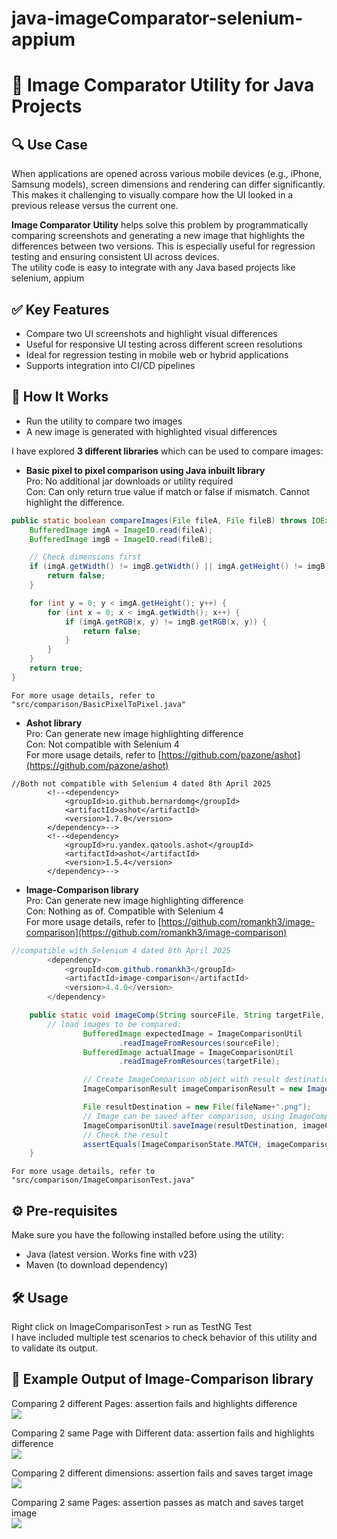 # java-imageComparator-selenium-appium

# 📸 Image Comparator Utility for Java Projects

## 🔍 Use Case

When applications are opened across various mobile devices (e.g., iPhone, Samsung models), screen dimensions and rendering can differ significantly. This makes it challenging to visually compare how the UI looked in a previous release versus the current one.

**Image Comparator Utility** helps solve this problem by programmatically comparing screenshots and generating a new image that highlights the differences between two versions. This is especially useful for regression testing and ensuring consistent UI across devices.  
The utility code is easy to integrate with any Java based projects like selenium, appium

## ✅ Key Features

*   Compare two UI screenshots and highlight visual differences
*   Useful for responsive UI testing across different screen resolutions
*   Ideal for regression testing in mobile web or hybrid applications
*   Supports integration into CI/CD pipelines

## 🚀 How It Works

*   Run the utility to compare two images
*   A new image is generated with highlighted visual differences

I have explored **3 different libraries** which can be used to compare images:

*   **Basic pixel to pixel comparison using Java inbuilt library**  
    Pro: No additional jar downloads or utility required  
    Con: Can only return true value if match or false if mismatch. Cannot highlight the difference.

```java
public static boolean compareImages(File fileA, File fileB) throws IOException {
    BufferedImage imgA = ImageIO.read(fileA);
    BufferedImage imgB = ImageIO.read(fileB);

    // Check dimensions first
    if (imgA.getWidth() != imgB.getWidth() || imgA.getHeight() != imgB.getHeight()) {
        return false;
    }

    for (int y = 0; y < imgA.getHeight(); y++) {
        for (int x = 0; x < imgA.getWidth(); x++) {
            if (imgA.getRGB(x, y) != imgB.getRGB(x, y)) {
                return false;
            }
        }
    }
    return true;
}
```

`For more usage details, refer to "src/comparison/BasicPixelToPixel.java"`

*   **Ashot library**  
    Pro: Can generate new image highlighting difference  
    Con: Not compatible with Selenium 4  
    For more usage details, refer to [https://github.com/pazone/ashot](https://github.com/pazone/ashot)

```
//Both not compatible with Selenium 4 dated 8th April 2025
        <!--<dependency>
            <groupId>io.github.bernardomg</groupId>
            <artifactId>ashot</artifactId>
            <version>1.7.0</version>  
        </dependency>-->
        <!--<dependency>
            <groupId>ru.yandex.qatools.ashot</groupId>
            <artifactId>ashot</artifactId>
            <version>1.5.4</version>
        </dependency>-->
```

*   **Image-Comparison library**  
    Pro: Can generate new image highlighting difference  
    Con: Nothing as of. Compatible with Selenium 4  
    For more usage details, refer to [https://github.com/romankh3/image-comparison](https://github.com/romankh3/image-comparison)

```java
//compatible with Selenium 4 dated 8th April 2025
        <dependency>
            <groupId>com.github.romankh3</groupId>
            <artifactId>image-comparison</artifactId>
            <version>4.4.0</version>
        </dependency>
```

```java
    public static void imageComp(String sourceFile, String targetFile, String fileName) {
        // load images to be compared:
                BufferedImage expectedImage = ImageComparisonUtil
                        .readImageFromResources(sourceFile);
                BufferedImage actualImage = ImageComparisonUtil
                        .readImageFromResources(targetFile);

                // Create ImageComparison object with result destination and compare the images.
                ImageComparisonResult imageComparisonResult = new ImageComparison(expectedImage, actualImage).compareImages();

                File resultDestination = new File(fileName+".png");
                // Image can be saved after comparison, using ImageComparisonUtil.
                ImageComparisonUtil.saveImage(resultDestination, imageComparisonResult.getResult());
                // Check the result
                assertEquals(ImageComparisonState.MATCH, imageComparisonResult.getImageComparisonState(), "Mismatch");
    }
```

`For more usage details, refer to "src/comparison/ImageComparisonTest.java"`

## ⚙️ Pre-requisites

Make sure you have the following installed before using the utility:

*   Java (latest version. Works fine with v23)
*   Maven (to download dependency)

## 🛠️ Usage

Right click on ImageComparisonTest > run as TestNG Test  
I have included multiple test scenarios to check behavior of this utility and to validate its output.

## 🧪 Example Output of Image-Comparison library

Comparing 2 different Pages: assertion fails and highlights difference  
![](https://github.com/PriyankaPoojari/java-imageComparator-selenium-appium/blob/master/DifferentPage.png)

Comparing 2 same Page with Different data: assertion fails and highlights difference  
![](https://github.com/PriyankaPoojari/java-imageComparator-selenium-appium/blob/master/samePageDiffData.png)

Comparing 2 different dimensions: assertion fails and saves target image  
![](https://github.com/PriyankaPoojari/java-imageComparator-selenium-appium/blob/master/samsungDiff.png)

Comparing 2 same Pages: assertion passes as match and saves target image  
![](https://github.com/PriyankaPoojari/java-imageComparator-selenium-appium/blob/master/sameImg.png)